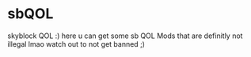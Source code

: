 # sbQOL
skyblock QOL :)
here u can get some sb QOL Mods that are definitly not illegal lmao
watch out to not get banned ;)
